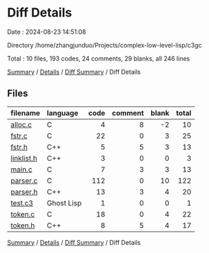 # Diff Details

Date : 2024-08-23 14:51:08

Directory /home/zhangjunduo/Projects/complex-low-level-lisp/c3gc

Total : 10 files,  193 codes, 24 comments, 29 blanks, all 246 lines

[Summary](results.md) / [Details](details.md) / [Diff Summary](diff.md) / Diff Details

## Files
| filename | language | code | comment | blank | total |
| :--- | :--- | ---: | ---: | ---: | ---: |
| [alloc.c](/alloc.c) | C | 4 | 8 | -2 | 10 |
| [fstr.c](/fstr.c) | C | 22 | 0 | 3 | 25 |
| [fstr.h](/fstr.h) | C++ | 5 | 5 | 3 | 13 |
| [linklist.h](/linklist.h) | C++ | 3 | 0 | 0 | 3 |
| [main.c](/main.c) | C | 7 | 3 | 3 | 13 |
| [parser.c](/parser.c) | C | 112 | 0 | 10 | 122 |
| [parser.h](/parser.h) | C++ | 13 | 3 | 4 | 20 |
| [test.c3](/test.c3) | Ghost Lisp | 1 | 0 | 0 | 1 |
| [token.c](/token.c) | C | 18 | 0 | 4 | 22 |
| [token.h](/token.h) | C++ | 8 | 5 | 4 | 17 |

[Summary](results.md) / [Details](details.md) / [Diff Summary](diff.md) / Diff Details